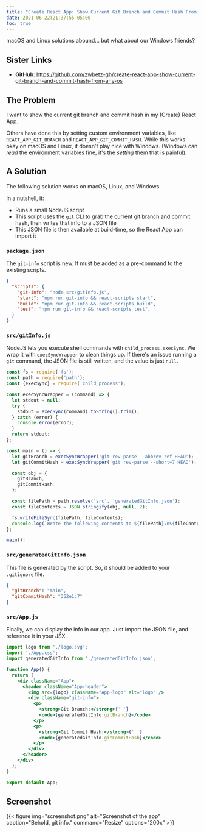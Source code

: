 ```yaml
---
title: "Create React App: Show Current Git Branch and Commit Hash From Any OS"
date: 2021-06-22T21:37:55-05:00
toc: true
---
```


macOS and Linux solutions abound... but what about our Windows friends?

<!--more-->

## Sister Links

- **GitHub**: <https://github.com/zwbetz-gh/create-react-app-show-current-git-branch-and-commit-hash-from-any-os>

## The Problem

I want to show the current git branch and commit hash in my (Create) React App.

Others have done this by setting custom environment variables, like `REACT_APP_GIT_BRANCH` and `REACT_APP_GIT_COMMIT_HASH`. While this works okay on macOS and Linux, it doesn't play nice with Windows. (Windows can _read_ the environment variables fine, it's the _setting_ them that is painful).

## A Solution

The following solution works on macOS, Linux, and Windows.

In a nutshell, it:

- Runs a small NodeJS script
- This script uses the `git` CLI to grab the current git branch and commit hash, then writes that info to a JSON file
- This JSON file is then available at build-time, so the React App can import it

### `package.json`

The `git-info` script is new. It must be added as a pre-command to the existing scripts.

```json
{
  "scripts": {
    "git-info": "node src/gitInfo.js",
    "start": "npm run git-info && react-scripts start",
    "build": "npm run git-info && react-scripts build",
    "test": "npm run git-info && react-scripts test",
  }
}
```

### `src/gitInfo.js`

NodeJS lets you execute shell commands with `child_process.execSync`. We wrap it with `execSyncWrapper` to clean things up. If there's an issue running a `git` command, the JSON file is still written, and the value is just `null`.

```js
const fs = require('fs');
const path = require('path');
const {execSync} = require('child_process');

const execSyncWrapper = (command) => {
  let stdout = null;
  try {
    stdout = execSync(command).toString().trim();
  } catch (error) {
    console.error(error);
  }
  return stdout;
};

const main = () => {
  let gitBranch = execSyncWrapper('git rev-parse --abbrev-ref HEAD');
  let gitCommitHash = execSyncWrapper('git rev-parse --short=7 HEAD');

  const obj = {
    gitBranch,
    gitCommitHash
  };

  const filePath = path.resolve('src', 'generatedGitInfo.json');
  const fileContents = JSON.stringify(obj, null, 2);

  fs.writeFileSync(filePath, fileContents);
  console.log(`Wrote the following contents to ${filePath}\n${fileContents}`);
};

main();
```

### `src/generatedGitInfo.json`

This file is generated by the script. So, it should be added to your `.gitignore` file.

```json
{
  "gitBranch": "main",
  "gitCommitHash": "352e1c7"
}
```

### `src/App.js`

Finally, we can display the info in our app. Just import the JSON file, and reference it in your JSX.

```jsx
import logo from './logo.svg';
import './App.css';
import generatedGitInfo from './generatedGitInfo.json';

function App() {
  return (
    <div className="App">
      <header className="App-header">
        <img src={logo} className="App-logo" alt="logo" />
        <div className="git-info">
          <p>
            <strong>Git Branch:</strong>{' '}
            <code>{generatedGitInfo.gitBranch}</code>
          </p>
          <p>
            <strong>Git Commit Hash:</strong>{' '}
            <code>{generatedGitInfo.gitCommitHash}</code>
          </p>
        </div>
      </header>
    </div>
  );
}

export default App;
```

## Screenshot

{{< figure
img="screenshot.png"
alt="Screenshot of the app"
caption="Behold, git info."
command="Resize"
options="200x" >}}
